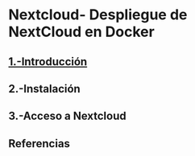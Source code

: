# Nextcloud- Despliegue de NextCloud en Docker
## [1.-Introducción](https://github.com/crisog20/Nextcloud/blob/main/1.-Introducci%C3%B3n.md)
## 2.-Instalación
## 3.-Acceso a Nextcloud
## Referencias
